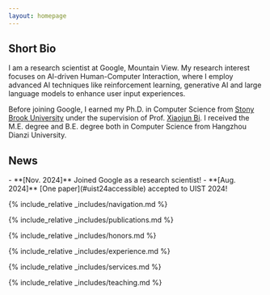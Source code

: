 ```yaml
---
layout: homepage
---
```


<h2 id="short_bio">Short Bio</h2>

I am a research scientist at Google, Mountain View. My research interest focuses on AI-driven Human-Computer Interaction, where I employ advanced AI techniques like reinforcement learning, generative AI and large language models to enhance user input experiences.

Before joining Google, I earned my Ph.D. in Computer Science from <a href="https://www.stonybrook.edu/" target="_blank">Stony Brook University</a> under the supervision of Prof. <a href="https://www3.cs.stonybrook.edu/~xiaojun/" target="_blank">Xiaojun Bi</a>. I received the M.E. degree and B.E. degree both in Computer Science from Hangzhou Dianzi University.

<div class="sec-sep"></div>

<div class="sec-sep"></div>

<h2 id="news">News</h2>
- **[Nov. 2024]** Joined Google as a research scientist!
- **[Aug. 2024]** [One paper](#uist24accessible) accepted to UIST 2024!


<div class="sec-sep"></div>

{% include_relative _includes/navigation.md %}

<div class="sec-sep"></div>

{% include_relative _includes/publications.md %}

{% include_relative _includes/honors.md %}

<div class="sec-sep"></div>

{% include_relative _includes/experience.md %}

<div class="sec-sep"></div>

{% include_relative _includes/services.md %}

<div class="sec-sep"></div>

{% include_relative _includes/teaching.md %}

<div class="sec-sep"></div>